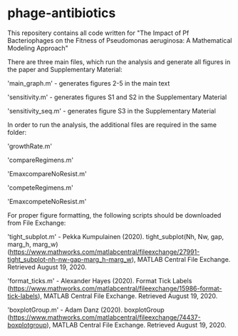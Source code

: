 # phage-antibiotics

This repositery contains all code written for "The Impact of Pf Bacteriophages on the Fitness of Pseudomonas aeruginosa: A Mathematical Modeling Approach" 

There are three main files, which run the analysis and generate all figures in the paper and Supplementary Material:

  'main_graph.m' - generates figures 2-5 in the main text
  
  'sensitivity.m' - generates figures S1 and S2 in the Supplementary Material
  
  'sensitivity_seq.m' - generates figure S3 in the Supplementary Material
  
In order to run the analysis, the additional files are required in the same folder:

  'growthRate.m' 
  
  'compareRegimens.m'
  
  'EmaxcompareNoResist.m'
  
  'competeRegimens.m'
  
  'EmaxcompeteNoResist.m' 
  
 For proper figure formatting, the following scripts should be downloaded from File Exchange:
 
  'tight_subplot.m' -  Pekka Kumpulainen (2020). tight_subplot(Nh, Nw, gap, marg_h, marg_w) (https://www.mathworks.com/matlabcentral/fileexchange/27991-tight_subplot-nh-nw-gap-marg_h-marg_w), MATLAB Central File Exchange. Retrieved August 19, 2020. 
  
  'format_ticks.m' - Alexander Hayes (2020). Format Tick Labels (https://www.mathworks.com/matlabcentral/fileexchange/15986-format-tick-labels), MATLAB Central File Exchange. Retrieved August 19, 2020. 
  
  'boxplotGroup.m' -  Adam Danz (2020). boxplotGroup (https://www.mathworks.com/matlabcentral/fileexchange/74437-boxplotgroup), MATLAB Central File Exchange. Retrieved August 19, 2020. 
